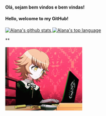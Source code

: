 #### Olá, sejam bem vindos e bem vindas!

#### Hello, welcome to my GitHub!


<a href="https://github.com/alanamonteiro">

  <img align="center" src="https://github-readme-stats.anuraghazra1.vercel.app/api?username=alanamonteiro&show_icons=true&include_all_commits=true&theme=gotham"  alt="Alana's github stats" />
</a>  
<a href="https://github.com/alanamonteiro">
<img align= "center" src="https://github-readme-stats.vercel.app/api/top-langs/?username=anuraghazra&show_icons=true&include_all_commits=true&theme=gotham" alt= "Alana's top language" />
</a>  

**


<img src="https://github.com/alanamonteiro/alanamonteiro/blob/main/tenor.gif" height="200">
